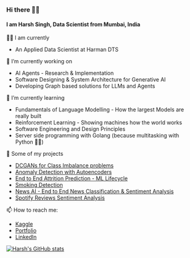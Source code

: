 ### Hi there ✌🏻
#### I am Harsh Singh, Data Scientist from Mumbai, India

👨‍💻 I am currently
* An Applied Data Scientist at Harman DTS

🔭 I’m currently working on
* AI Agents - Research & Implementation
* Software Designing & System Architecture for Generative AI
* Developing Graph based solutions for LLMs and Agents

🌱 I’m currently learning
* Fundamentals of Language Modelling - How the largest Models are really built
* Reinforcement Learning - Showing machines how the world works
* Software Engineering and Design Principles
* Server side programming with Golang (because multitasking with Python 👎🏻) 

📖 Some of my projects
* <a href="https://github.com/AarnoStormborn/GenerativeAdversarialNetwork">DCGANs for Class Imbalance problems</a>
* <a href="https://github.com/AarnoStormborn/anomaly-detection-with-autoencoder">Anomaly Detection with Autoencoders</a>
* <a href="https://github.com/AarnoStormborn/Attrition-Prediction">End to End Attrition Prediction - ML Lifecycle</a>
* <a href="https://github.com/AarnoStormborn/Smoking-Detection">Smoking Detection</a>
* <a href="https://github.com/AarnoStormborn/newsAi">News AI - End to End News Classification & Sentiment Analysis</a>
* <a href="https://github.com/AarnoStormborn/spotifysentimentanalysis">Spotify Reviews Sentiment Analysis</a>

📫 How to reach me:
* <a href="https://www.kaggle.com/harshsingh2209">Kaggle</a>
* <a href="https://portfoliov2-psi-seven.vercel.app/">Portfolio</a>
* <a href="https://www.linkedin.com/in/harsh-singh-4428241b4/">LinkedIn</a>

[![Harsh's GitHub stats](https://github-readme-stats.vercel.app/api?username=AarnoStormborn&theme=radical)](https://github.com/AarnoStormborn/github-readme-stats)
